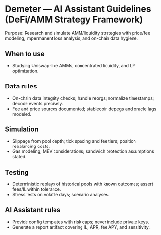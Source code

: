 # Demeter — AI Assistant Guidelines (DeFi/AMM Strategy Framework)

Purpose: Research and simulate AMM/liquidity strategies with price/fee modeling, impermanent loss analysis, and on-chain data hygiene.

## When to use
- Studying Uniswap-like AMMs, concentrated liquidity, and LP optimization.

## Data rules
- On-chain data integrity checks; handle reorgs; normalize timestamps; decode events precisely.
- Fee and price sources documented; stablecoin depegs and oracle lags modeled.

## Simulation
- Slippage from pool depth; tick spacing and fee tiers; position rebalancing costs.
- Gas modeling; MEV considerations; sandwich protection assumptions stated.

## Testing
- Deterministic replays of historical pools with known outcomes; assert fees/IL within tolerance.
- Stress tests on volatile days; scenario analyses.

## AI Assistant rules
- Provide config templates with risk caps; never include private keys.
- Generate a report artifact covering IL, APR, fee APY, and sensitivity.

